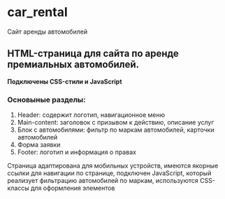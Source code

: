 # car_rental

Сайт аренды автомобилей

## HTML-страница для сайта по аренде премиальных автомобилей.

**Подключены CSS-стили и JavaScript**

### Основыные разделы:

1. Header: содержит логотип, навигационное меню
2. Main-content: заголовок с призывом к действию, описание услуг
3. Блок с автомобилями: фильтр по маркам автомобилей, карточки автомобилей
4. Форма заявки
5. Footer: логотип и информация о правах

Страница адаптирована для мобильных устройств, имеются якорные ссылки для навигации по странице, подключен JavaScript, который реализует фильтрацию автомобилей по маркам, используются CSS-классы для оформления элементов
